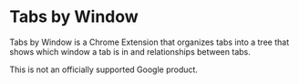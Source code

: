 # Tabs by Window

Tabs by Window is a Chrome Extension that organizes tabs into a tree that shows
which window a tab is in and relationships between tabs.

This is not an officially supported Google product.
